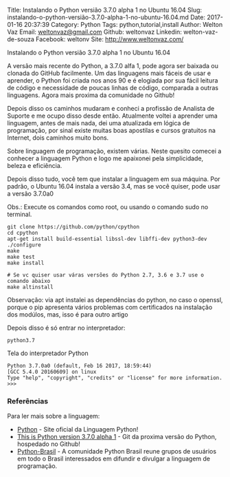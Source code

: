 Title: Instalando o Python versião 3.7.0 alpha 1 no Ubuntu 16.04
Slug: instalando-o-python-versião-3.7.0-alpha-1-no-ubuntu-16.04.md
Date: 2017-01-16 20:37:39
Category: Python
Tags: python,tutorial,install
Author: Welton Vaz
Email: weltonvaz@gmail.com
Github: weltonvaz
Linkedin: welton-vaz-de-souza
Facebook: weltonv
Site: http://www.weltonvaz.com/


Instalando o Python versião 3.7.0 alpha 1 no Ubuntu 16.04

A versão mais recente do Python, a 3.7.0 alfa 1, pode agora ser baixada ou clonada do GitHub facilmente. Um das linguagens mais fáceis de usar e aprender, o Python foi criada nos anos 90 e é elogiada por sua fácil leitura de código e necessidade de poucas linhas de código, comparada a outras linguagens. Agora mais proxima da comunidade no Github!

Depois disso os caminhos mudaram e conheci a profissão de Analista de Suporte e me ocupo disso desde então. Atualmente voltei a aprender uma linguagem, antes de mais nada, dei uma atualizada em lógica de programação, por sinal existe muitas boas apostilas e cursos gratuitos na Internet, dois caminhos muito bons.

Sobre linguagem de programação, existem várias. Neste quesito comecei a conhecer a linguagem Python e logo me apaixonei pela simplicidade, beleza e eficiência.

Depois disso tudo, você tem que instalar a linguagem em sua máquina. Por padrão, o Ubuntu 16.04 instala a versão 3.4, mas se você quiser, pode usar a versão 3.7.0a0

Obs.: Execute os comandos como root, ou usando o comando sudo no terminal.

```shell
git clone https://github.com/python/cpython
cd cpython
apt-get install build-essential libssl-dev libffi-dev python3-dev
./configure
make
make test
make install

# Se vc quiser usar váras versões do Python 2.7, 3.6 e 3.7 use o comando abaixo
make altinstall
```
Observação: via apt instalei as dependências do python, no caso o openssl, porque o pip apresenta vários problemas com certificados na instalação dos modúlos, mas, isso é para outro artigo

Depois disso é só entrar no interpretador:

```shell
python3.7
```
Tela do interpretador Python
```shell
Python 3.7.0a0 (default, Feb 16 2017, 18:59:44) 
[GCC 5.4.0 20160609] on linux
Type "help", "copyright", "credits" or "license" for more information.
>>> 

```
### Referências
Para ler mais sobre a linguagem: 
* [Python] - Site oficial da Linguagem Python!
* [This is Python version 3.7.0 alpha 1] - Git da proxima versão do Python, hospedado no Github!
* [Python-Brasil] - A comunidade Python Brasil reune grupos de usuários em todo o Brasil interessados em difundir e divulgar a linguagem de programação.

[Python]: <http://python.org>
[Python-Brasil]: <http://python.org.br/>
[This is Python version 3.7.0 alpha 1]:<https://github.com/python/cpython>